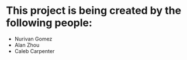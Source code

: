 # This project is being created by the following people:
- Nurivan Gomez
- Alan Zhou
- Caleb Carpenter